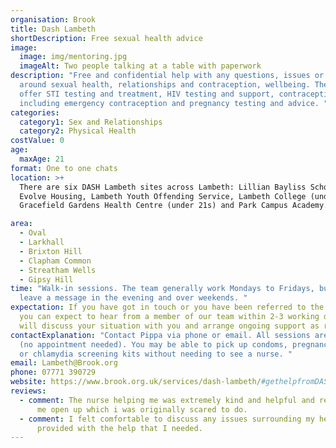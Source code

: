 ```yaml
---
organisation: Brook
title: Dash Lambeth
shortDescription: Free sexual health advice
image:
  image: img/mentoring.jpg
  imageAlt: Two people talking at a table with paperwork
description: "Free and confidential help with any questions, issues or concerns
  around sexual health, relationships and contraception, wellbeing. They also
  offer STI testing and treatment, HIV testing and support, contraception,
  including emergency contraception and pregnancy testing and advice. "
categories:
  category1: Sex and Relationships
  category2: Physical Health
costValue: 0
age:
  maxAge: 21
format: One to one chats
location: >+
  There are six DASH Lambeth sites across Lambeth: Lillian Bayliss School,
  Evolve Housing, Lambeth Youth Offending Service, Lambeth College (under 21s),
  Gracefield Gardens Health Centre (under 21s) and Park Campus Academy.

area:
  - Oval
  - Larkhall
  - Brixton Hill
  - Clapham Common
  - Streatham Wells
  - Gipsy Hill
time: "Walk-in sessions. The team generally work Mondays to Fridays, but you can
  leave a message in the evening and over weekends. "
expectation: If you have got in touch or you have been referred to the service,
  you can expect to hear from a member of our team within 2-3 working days. They
  will discuss your situation with you and arrange ongoing support as required.
contactExplanation: "Contact Pippa via phone or email. All sessions are walk-in
  (no appointment needed). You may be able to pick up condoms, pregnancy tests
  or chlamydia screening kits without needing to see a nurse. "
email: Lambeth@Brook.org
phone: 07771 390729
website: https://www.brook.org.uk/services/dash-lambeth/#gethelpfromDASH
reviews:
  - comment: The nurse helping me was extremely kind and helpful and really helped
      me open up which i was originally scared to do.
  - comment: I felt comfortable to discuss any issues surrounding my health. I was
      provided with the help that I needed.
---
```


